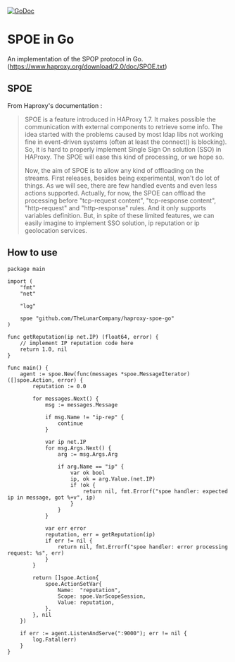 [![GoDoc](https://godoc.org/github.com/criteo/haproxy-spoe-go?status.svg)](https://godoc.org/github.com/criteo/haproxy-spoe-go)

# SPOE in Go

An implementation of the SPOP protocol in Go. (https://www.haproxy.org/download/2.0/doc/SPOE.txt)

## SPOE

From Haproxy's documentation :

> SPOE is a feature introduced in HAProxy 1.7. It makes possible the
> communication with external components to retrieve some info. The idea started
> with the problems caused by most ldap libs not working fine in event-driven
> systems (often at least the connect() is blocking). So, it is hard to properly
> implement Single Sign On solution (SSO) in HAProxy. The SPOE will ease this
> kind of processing, or we hope so.
>
> Now, the aim of SPOE is to allow any kind of offloading on the streams. First
> releases, besides being experimental, won't do lot of things. As we will see,
> there are few handled events and even less actions supported. Actually, for
> now, the SPOE can offload the processing before "tcp-request content",
> "tcp-response content", "http-request" and "http-response" rules. And it only
> supports variables definition. But, in spite of these limited features, we can
> easily imagine to implement SSO solution, ip reputation or ip geolocation
> services.

## How to use

```golang
package main

import (
	"fmt"
	"net"

	"log"

	spoe "github.com/TheLunarCompany/haproxy-spoe-go"
)

func getReputation(ip net.IP) (float64, error) {
	// implement IP reputation code here
	return 1.0, nil
}

func main() {
	agent := spoe.New(func(messages *spoe.MessageIterator) ([]spoe.Action, error) {
		reputation := 0.0

		for messages.Next() {
			msg := messages.Message

			if msg.Name != "ip-rep" {
				continue
			}

			var ip net.IP
			for msg.Args.Next() {
				arg := msg.Args.Arg

				if arg.Name == "ip" {
					var ok bool
					ip, ok = arg.Value.(net.IP)
					if !ok {
						return nil, fmt.Errorf("spoe handler: expected ip in message, got %+v", ip)
					}
				}
			}

			var err error
			reputation, err = getReputation(ip)
			if err != nil {
				return nil, fmt.Errorf("spoe handler: error processing request: %s", err)
			}
		}

		return []spoe.Action{
			spoe.ActionSetVar{
				Name:  "reputation",
				Scope: spoe.VarScopeSession,
				Value: reputation,
			},
		}, nil
	})

	if err := agent.ListenAndServe(":9000"); err != nil {
		log.Fatal(err)
	}
}


```
